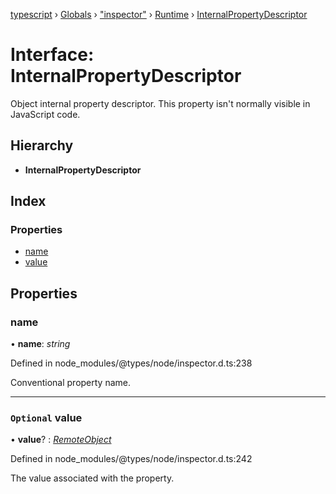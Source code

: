 [typescript](../README.md) › [Globals](../globals.md) › ["inspector"](../modules/_inspector_.md) › [Runtime](../modules/_inspector_.runtime.md) › [InternalPropertyDescriptor](_inspector_.runtime.internalpropertydescriptor.md)

# Interface: InternalPropertyDescriptor

Object internal property descriptor. This property isn't normally visible in JavaScript code.

## Hierarchy

* **InternalPropertyDescriptor**

## Index

### Properties

* [name](_inspector_.runtime.internalpropertydescriptor.md#name)
* [value](_inspector_.runtime.internalpropertydescriptor.md#optional-value)

## Properties

###  name

• **name**: *string*

Defined in node_modules/@types/node/inspector.d.ts:238

Conventional property name.

___

### `Optional` value

• **value**? : *[RemoteObject](_inspector_.runtime.remoteobject.md)*

Defined in node_modules/@types/node/inspector.d.ts:242

The value associated with the property.
